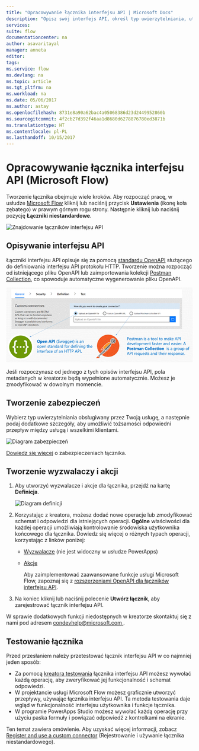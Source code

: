 ```yaml
---
title: "Opracowywanie łącznika interfejsu API | Microsoft Docs"
description: "Opisz swój interfejs API, określ typ uwierzytelniania, utwórz wyzwalacze i akcje oraz wykonaj test."
services: 
suite: flow
documentationcenter: na
author: asavaritayal
manager: anneta
editor: 
tags: 
ms.service: flow
ms.devlang: na
ms.topic: article
ms.tgt_pltfrm: na
ms.workload: na
ms.date: 05/06/2017
ms.author: astay
ms.openlocfilehash: 8731e8a90a62bac4a05068386d23d2449952860b
ms.sourcegitcommit: 4f2cb27d392f46aa1d8680d6278876780ed3871b
ms.translationtype: HT
ms.contentlocale: pl-PL
ms.lasthandoff: 10/15/2017
---
```

# <a name="develop-an-api-connector-microsoft-flow"></a>Opracowywanie łącznika interfejsu API (Microsoft Flow)
Tworzenie łącznika obejmuje wiele kroków. Aby rozpocząć pracę, w usłudze [Microsoft Flow](https://flow.microsoft.com/) kliknij lub naciśnij przycisk **Ustawienia** (ikonę koła zębatego) w prawym górnym rogu strony. Następnie kliknij lub naciśnij pozycję **Łączniki niestandardowe**.

![Znajdowanie łączników interfejsu API](./media/api-connectors-dev/finding-custom-apis.png)

## <a name="describe-your-api"></a>Opisywanie interfejsu API
Łączniki interfejsu API opisuje się za pomocą [standardu OpenAPI](https://swagger.io/) służącego do definiowania interfejsu API protokołu HTTP. Tworzenie można rozpocząć od istniejącego pliku OpenAPI lub zaimportowania kolekcji [Postman Collection](https://www.getpostman.com/docs/collections), co spowoduje automatyczne wygenerowanie pliku OpenAPI. 

![Definiowanie diagramu interfejsu API](./media/api-connectors-dev/build-your-api-updated.png)

Jeśli rozpoczynasz od jednego z tych opisów interfejsu API, pola metadanych w kreatorze będą wypełnione automatycznie. Możesz je zmodyfikować w dowolnym momencie.  

## <a name="build-security"></a>Tworzenie zabezpieczeń
Wybierz typ uwierzytelniania obsługiwany przez Twoją usługę, a następnie podaj dodatkowe szczegóły, aby umożliwić tożsamości odpowiedni przepływ między usługą i wszelkimi klientami. 

![Diagram zabezpieczeń](./media/api-connectors-dev/security.png)

[Dowiedz się więcej](register-custom-api.md) o zabezpieczeniach łącznika.

## <a name="build-triggers-and-actions"></a>Tworzenie wyzwalaczy i akcji
1. Aby utworzyć wyzwalacze i akcje dla łącznika, przejdź na kartę **Definicja**. 
   
    ![Diagram definicji](./media/api-connectors-dev/definition.png)
2. Korzystając z kreatora, możesz dodać nowe operacje lub zmodyfikować schemat i odpowiedzi dla istniejących operacji. **Ogólne** właściwości dla każdej operacji umożliwiają kontrolowanie środowiska użytkownika końcowego dla łącznika. Dowiedz się więcej o różnych typach operacji, korzystając z linków poniżej:
   
   * [Wyzwalacze](customapi-webhooks.md) (nie jest widoczny w usłudze PowerApps)
   * [Akcje](register-custom-api.md)
     
     Aby zaimplementować zaawansowane funkcje usługi Microsoft Flow, zapoznaj się z [rozszerzeniami OpenAPI dla łączników interfejsu API](https://flow.microsoft.com/documentation/customapi-how-to-swagger/). 
3. Na koniec kliknij lub naciśnij polecenie **Utwórz łącznik**, aby zarejestrować łącznik interfejsu API.

W sprawie dodatkowych funkcji niedostępnych w kreatorze skontaktuj się z nami pod adresem [condevhelp@microsoft.com ](mailto:condevhelp@microsoft.com).

## <a name="test-the-connector"></a>Testowanie łącznika
Przed przesłaniem należy przetestować łącznik interfejsu API w co najmniej jeden sposób: 

* Za pomocą [kreatora testowania](https://flow.microsoft.com/blog/new-updates-custom-api/) łącznika interfejsu API możesz wywołać każdą operację, aby zweryfikować jej funkcjonalność i schemat odpowiedzi.
* W projektancie usługi Microsoft Flow możesz graficznie utworzyć przepływy, używając łącznika interfejsu API. Ta metoda testowania daje wgląd w funkcjonalność interfejsu użytkownika i funkcje łącznika.
* W programie PowerApps Studio możesz wywołać każdą operację przy użyciu paska formuły i powiązać odpowiedź z kontrolkami na ekranie.

Ten temat zawiera omówienie. Aby uzyskać więcej informacji, zobacz [Register and use a custom connector](register-custom-api.md) (Rejestrowanie i używanie łącznika niestandardowego).

